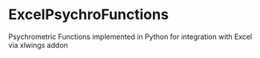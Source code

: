 # ExcelPsychroFunctions
Psychrometric Functions implemented in Python for integration with Excel via xlwings addon
